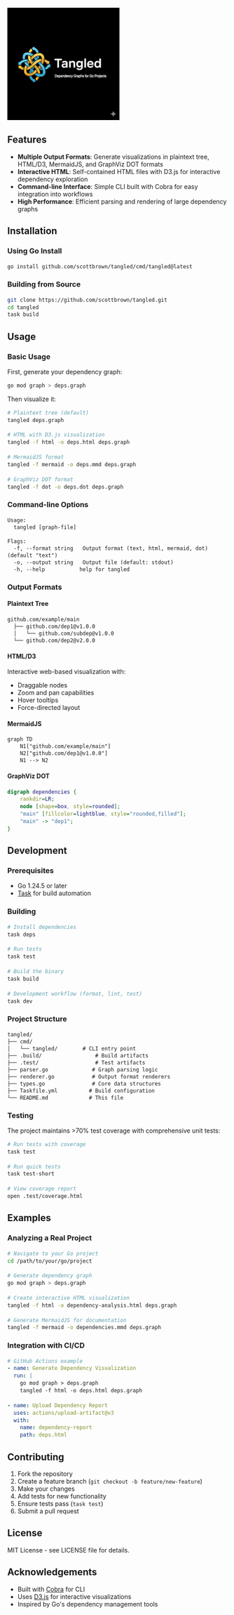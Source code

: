 ![logo](logo.lowpoly.256x256.black.png)

## Features

- **Multiple Output Formats**: Generate visualizations in plaintext tree, HTML/D3, MermaidJS, and GraphViz DOT formats
- **Interactive HTML**: Self-contained HTML files with D3.js for interactive dependency exploration
- **Command-line Interface**: Simple CLI built with Cobra for easy integration into workflows
- **High Performance**: Efficient parsing and rendering of large dependency graphs

## Installation

### Using Go Install

```bash
go install github.com/scottbrown/tangled/cmd/tangled@latest
```

### Building from Source

```bash
git clone https://github.com/scottbrown/tangled.git
cd tangled
task build
```

## Usage

### Basic Usage

First, generate your dependency graph:

```bash
go mod graph > deps.graph
```

Then visualize it:

```bash
# Plaintext tree (default)
tangled deps.graph

# HTML with D3.js visualization
tangled -f html -o deps.html deps.graph

# MermaidJS format
tangled -f mermaid -o deps.mmd deps.graph

# GraphViz DOT format
tangled -f dot -o deps.dot deps.graph
```

### Command-line Options

```
Usage:
  tangled [graph-file]

Flags:
  -f, --format string   Output format (text, html, mermaid, dot) (default "text")
  -o, --output string   Output file (default: stdout)
  -h, --help           help for tangled
```

### Output Formats

#### Plaintext Tree
```
github.com/example/main
  ├── github.com/dep1@v1.0.0
  │   └── github.com/subdep@v1.0.0
  └── github.com/dep2@v2.0.0
```

#### HTML/D3
Interactive web-based visualization with:
- Draggable nodes
- Zoom and pan capabilities
- Hover tooltips
- Force-directed layout

#### MermaidJS
```mermaid
graph TD
    N1["github.com/example/main"]
    N2["github.com/dep1@v1.0.0"]
    N1 --> N2
```

#### GraphViz DOT
```dot
digraph dependencies {
    rankdir=LR;
    node [shape=box, style=rounded];
    "main" [fillcolor=lightblue, style="rounded,filled"];
    "main" -> "dep1";
}
```

## Development

### Prerequisites

- Go 1.24.5 or later
- [Task](https://taskfile.dev/) for build automation

### Building

```bash
# Install dependencies
task deps

# Run tests
task test

# Build the binary
task build

# Development workflow (format, lint, test)
task dev
```

### Project Structure

```
tangled/
├── cmd/
│   └── tangled/        # CLI entry point
├── .build/                 # Build artifacts
├── .test/                  # Test artifacts
├── parser.go              # Graph parsing logic
├── renderer.go            # Output format renderers
├── types.go               # Core data structures
├── Taskfile.yml          # Build configuration
└── README.md             # This file
```

### Testing

The project maintains >70% test coverage with comprehensive unit tests:

```bash
# Run tests with coverage
task test

# Run quick tests
task test-short

# View coverage report
open .test/coverage.html
```

## Examples

### Analyzing a Real Project

```bash
# Navigate to your Go project
cd /path/to/your/go/project

# Generate dependency graph
go mod graph > deps.graph

# Create interactive HTML visualization
tangled -f html -o dependency-analysis.html deps.graph

# Generate MermaidJS for documentation
tangled -f mermaid -o dependencies.mmd deps.graph
```

### Integration with CI/CD

```yaml
# GitHub Actions example
- name: Generate Dependency Visualization
  run: |
    go mod graph > deps.graph
    tangled -f html -o deps.html deps.graph
    
- name: Upload Dependency Report
  uses: actions/upload-artifact@v3
  with:
    name: dependency-report
    path: deps.html
```

## Contributing

1. Fork the repository
2. Create a feature branch (`git checkout -b feature/new-feature`)
3. Make your changes
4. Add tests for new functionality
5. Ensure tests pass (`task test`)
6. Submit a pull request

## License

MIT License - see LICENSE file for details.

## Acknowledgements

- Built with [Cobra](https://github.com/spf13/cobra) for CLI
- Uses [D3.js](https://d3js.org/) for interactive visualizations
- Inspired by Go's dependency management tools
